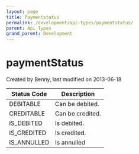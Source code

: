 ```yaml
---
layout: page
title: Paymentstatus
permalink: /development/api-types/paymentstatus/
parent: Api Types
grand_parent: Development
---
```




# paymentStatus 
Created by Benny, last modified on 2013-06-18

| Status Code | Description      |
|-------------|------------------|
| DEBITABLE   | Can be debited.  |
| CREDITABLE  | Can be credited. |
| IS_DEBITED  | Is debited.      |
| IS_CREDITED | Is credited.     |
| IS_ANNULLED | Is annulled      |

